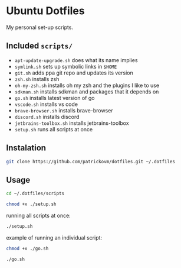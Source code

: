 # Ubuntu Dotfiles

My personal set-up scripts.

## Included `scripts/`

- `apt-update-upgrade.sh` does what its name implies
- `symlink.sh` sets up symbolic links in `$HOME`
- `git.sh` adds ppa git repo and updates its version
- `zsh.sh` installs zsh
- `oh-my-zsh.sh` installs oh my zsh and the plugins I like to use
- `sdkman.sh` installs sdkman and packages that it depends on
- `go.sh` installs latest version of go
- `vscode.sh` installs vs code
- `brave-browser.sh` installs brave-browser
- `discord.sh` installs discord
- `jetbrains-toolbox.sh` installs jetbrains-toolbox
- `setup.sh` runs all scripts at once

## Instalation

```sh
git clone https://github.com/patrickovm/dotfiles.git ~/.dotfiles
```

## Usage

```sh
cd ~/.dotfiles/scripts
```

```sh
chmod +x ./setup.sh
```

running all scripts at once:

```sh
./setup.sh
```

example of running an individual script:

```sh
chmod +x ./go.sh
```

```sh
./go.sh
```
